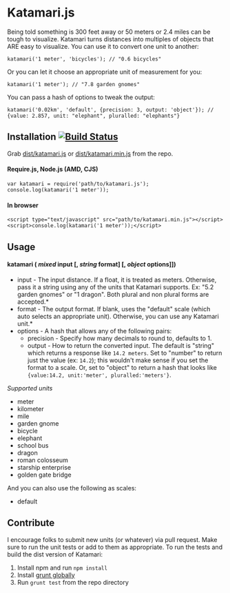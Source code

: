 # Katamari.js

Being told something is 300 feet away or 50 meters or 2.4 miles can be tough to visualize.  Katamari turns distances into multiples of objects that ARE easy to visualize.  You can use it to convert one unit to another:

	katamari('1 meter', 'bicycles'); // "0.6 bicycles"

Or you can let it choose an appropriate unit of measurement for you:

	katamari('1 meter'); // "7.8 garden gnomes"
	
You can pass a hash of options to tweak the output:

	katamari('0.02km', 'default', {precision: 3, output: 'object'}); // {value: 2.857, unit: "elephant", pluralled: "elephants"}

## Installation [![Build Status](https://travis-ci.org/BKWLD/katamari.png?branch=master)](https://travis-ci.org/BKWLD/katamari)

Grab [dist/katamari.js](https://raw.github.com/BKWLD/katamari/master/dist/katamari.js) or [dist/katamari.min.js](https://raw.github.com/BKWLD/katamari/master/dist/katamari.min.js) from the repo.

#### Require.js, Node.js (AMD, CJS)

	var katamari = require('path/to/katamari.js');
	console.log(katamari('1 meter'));
	
#### In browser

	<script type="text/javascript" src="path/to/katamari.min.js"></script>
	<script>console.log(katamari('1 meter'));</script>

## Usage

#### katamari ( *mixed* input [, *string* format] [, *object* options]])

* input - The input distance. If a float, it is treated as meters.  Otherwise, pass it a string using any of the units that Katamari supports.  Ex: "5.2 garden gnomes" or "1 dragon".  Both plural and non plural forms are accepted.* 
* format - The output format. If blank, uses the "default" scale (which auto selects an appropriate unit).  Otherwise, you can use any Katamari unit.* 
* options - A hash that allows any of the following pairs:
	* precision - Specify how many decimals to round to, defaults to 1.
	* output - How to return the converted input.  The default is "string" which returns a response like `14.2 meters`.  Set to "number" to return just the value (ex: `14.2`); this wouldn't make sense if you set the format to a scale.  Or, set to "object" to return a hash that looks like `{value:14.2, unit:'meter', pluralled:'meters'}`.

*Supported units*

* meter
* kilometer
* mile
* garden gnome
* bicycle
* elephant
* school bus
* dragon
* roman colosseum
* starship enterprise
* golden gate bridge

And you can also use the following as scales:

* default

## Contribute

I encourage folks to submit new units (or whatever) via pull request.  Make sure to run the unit tests or add to them as appropriate.  To run the tests and build the dist version of Katamari:

1. Install npm and run `npm install`
2. Install [grunt globally](http://gruntjs.com/getting-started#installing-the-cli)
3. Run `grunt test` from the repo directory
